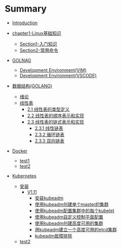 # Summary
* [Introduction](readme.md)
* [chapter1-Linux基础知识](chapter1/readme.md)
  * [Section1-入门知识](chapter1/SECTION1.md)
  * [Section2-常用命令](chapter1/SECTION2.md)


* [GOLNAG](golang/readme.md)
  * [Development Environment(VIM)](golang/development-environment-vim.md)
  * [Development Environment(VSCODE)](golang/development-environment-vscode.md)


* [数据结构(GOLANG)](golang_structure/readme.md)
  * [绪论](golang_structure/list/1-0.md)
  * [线性表](golang_structure/list/2-0.md)
    * [2.1 线性表的类型定义](golang_structure/list/2-1.md)
    * [2.2 线性表的顺序表示和实现](golang_structure/list/linearlist/2-2.md)
    * [2.3 线性表的链式表示和实现](golang_structure/list/linklist/2-3.md)
        * [2.3.1 线性链表](golang_structure/list/linklist/2-3-1.md)
        * [2.3.2 循环链表](golang_structure/list/linklist/2-3-2.md)
        * [2.3.3 双向链表](golang_structure/list/linklist/2-3-3.md)
  

* [Docker](docker/readme.md)
  * [test1]()
  * [test2]()

* [Kubernetes](kubernetes/readme.md)
  * [安装](kubernetes/install/readme.md)
    * [V1.11](kubernetes/install/v1.11/_index.md)
      * [安装kubeadm](kubernetes/install/v1.11/install-kubeadm.md)
      * [使用kubeadm创建单个master的集群](kubernetes/install/v1.11/create-cluster-kubeadm.md)
      * [使用kubeadm配置集群中的每个kubelet](kubernetes/install/v1.11/kubelet-integration.md)
      * [使用kubeadm自定义控制平面配置](kubernetes/install/v1.11/control-plane-flags.md)
      * [使用kubeadm创建高度可用的集群](kubernetes/install/v1.11/high-availability.md)
      * [用kubeadm建立一个高度可用的etcd集群](kubernetes/install/v1.11/setup-ha-etcd-with-kubeadm.md)
      * [kubeadm故障排除](kubernetes/install/v1.11/troubleshooting-kubeadm.md)
  * [test2]()
